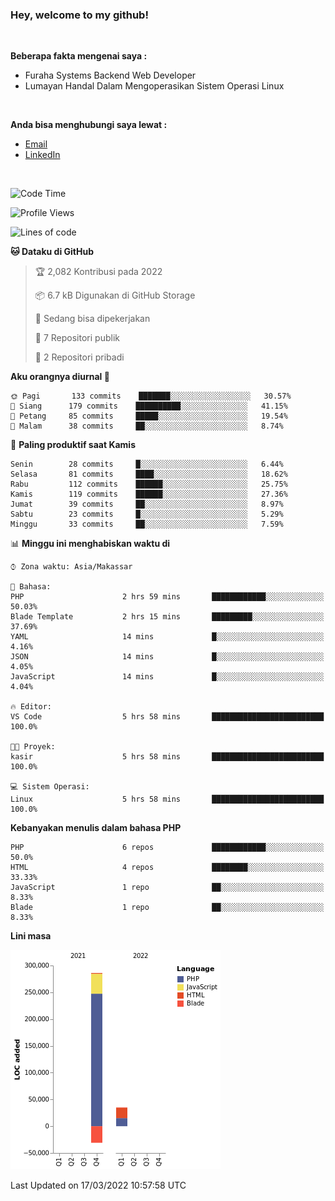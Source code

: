 <h3>Hey, welcome to my github!</h3>

<br>

<p><strong>Beberapa fakta mengenai saya :</strong></p>

<ul>
  <li>Furaha Systems Backend Web Developer</li>
  <li>Lumayan Handal Dalam Mengoperasikan Sistem Operasi Linux</li>
</ul>

<br>

<p><strong>Anda bisa menghubungi saya lewat :</strong></p>

<ul>
  <li><a href="mailto:renaldiapriyanto419@gmail.com">Email</a></li>
  <li><a href="https://www.linkedin.com/in/renaldi-kadang-314314206/">LinkedIn</a></li>
</ul>

<br>

<!--START_SECTION:waka-->
![Code Time](http://img.shields.io/badge/Code%20Time-40%20hrs%2043%20mins-blue)

![Profile Views](http://img.shields.io/badge/Profil%20dilihat-8-blue)

![Lines of code](https://img.shields.io/badge/Sejak%20Hello%20World%20aku%20telah%20menulis-290%20Thousand%20baris%20kode-blue)

**🐱 Dataku di GitHub** 

> 🏆 2,082 Kontribusi pada 2022
 > 
> 📦 6.7 kB Digunakan di GitHub Storage 
 > 
> 💼 Sedang bisa dipekerjakan
 > 
> 📜 7 Repositori publik 
 > 
> 🔑 2 Repositori pribadi  
 > 
**Aku orangnya diurnal 🐤** 

```text
🌞 Pagi       133 commits    ███████░░░░░░░░░░░░░░░░░░   30.57% 
🌆 Siang      179 commits    ██████████░░░░░░░░░░░░░░░   41.15% 
🌃 Petang     85 commits     █████░░░░░░░░░░░░░░░░░░░░   19.54% 
🌙 Malam      38 commits     ██░░░░░░░░░░░░░░░░░░░░░░░   8.74%

```
📅 **Paling produktif saat Kamis** 

```text
Senin        28 commits     █░░░░░░░░░░░░░░░░░░░░░░░░   6.44% 
Selasa       81 commits     ████░░░░░░░░░░░░░░░░░░░░░   18.62% 
Rabu         112 commits    ██████░░░░░░░░░░░░░░░░░░░   25.75% 
Kamis        119 commits    ██████░░░░░░░░░░░░░░░░░░░   27.36% 
Jumat        39 commits     ██░░░░░░░░░░░░░░░░░░░░░░░   8.97% 
Sabtu        23 commits     █░░░░░░░░░░░░░░░░░░░░░░░░   5.29% 
Minggu       33 commits     ██░░░░░░░░░░░░░░░░░░░░░░░   7.59%

```


📊 **Minggu ini menghabiskan waktu di** 

```text
⌚︎ Zona waktu: Asia/Makassar

💬 Bahasa: 
PHP                      2 hrs 59 mins       ████████████░░░░░░░░░░░░░   50.03% 
Blade Template           2 hrs 15 mins       █████████░░░░░░░░░░░░░░░░   37.69% 
YAML                     14 mins             █░░░░░░░░░░░░░░░░░░░░░░░░   4.16% 
JSON                     14 mins             █░░░░░░░░░░░░░░░░░░░░░░░░   4.05% 
JavaScript               14 mins             █░░░░░░░░░░░░░░░░░░░░░░░░   4.04%

🔥 Editor: 
VS Code                  5 hrs 58 mins       █████████████████████████   100.0%

🐱‍💻 Proyek: 
kasir                    5 hrs 58 mins       █████████████████████████   100.0%

💻 Sistem Operasi: 
Linux                    5 hrs 58 mins       █████████████████████████   100.0%

```

**Kebanyakan menulis dalam bahasa PHP** 

```text
PHP                      6 repos             ████████████░░░░░░░░░░░░░   50.0% 
HTML                     4 repos             ████████░░░░░░░░░░░░░░░░░   33.33% 
JavaScript               1 repo              ██░░░░░░░░░░░░░░░░░░░░░░░   8.33% 
Blade                    1 repo              ██░░░░░░░░░░░░░░░░░░░░░░░   8.33%

```


**Lini masa**

![Chart not found](https://raw.githubusercontent.com/Sylent-Sys/Sylent-Sys/main/charts/bar_graph.png) 


 Last Updated on 17/03/2022 10:57:58 UTC
<!--END_SECTION:waka-->

